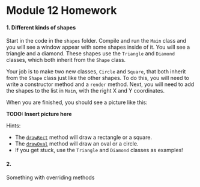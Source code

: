 # Module 12 Homework

<style>
@media print {
  pre {
    border: 1px solid gray;
    page-break-inside: avoid;
  }
}

.break {
  page-break-after: always;
}
</style>

#### 1. Different kinds of shapes

Start in the code in the `shapes` folder. Compile and run the `Main` class and you will see a window appear with some shapes inside of it. You will see a triangle and a diamond. These shapes use the `Triangle` and `Diamond` classes, which both inherit from the `Shape` class.

Your job is to make two new classes, `Circle` and `Square`, that both inherit from the `Shape` class just like the other shapes. To do this, you will need to write a constructor method and a `render` method. Next, you will need to add the shapes to the list in `Main`, with the right X and Y coordinates.

When you are finished, you should see a picture like this:

**TODO: Insert picture here**

Hints:

- The [`drawRect`](https://docs.oracle.com/javase/8/docs/api/java/awt/Graphics.html#drawRect-int-int-int-int-) method will draw a rectangle or a square.
- The [`drawOval`](https://docs.oracle.com/javase/8/docs/api/java/awt/Graphics.html#drawOval-int-int-int-int-) method will draw an oval or a circle.
- If you get stuck, use the `Triangle` and `Diamond` classes as examples!

#### 2.


Something with overriding methods
